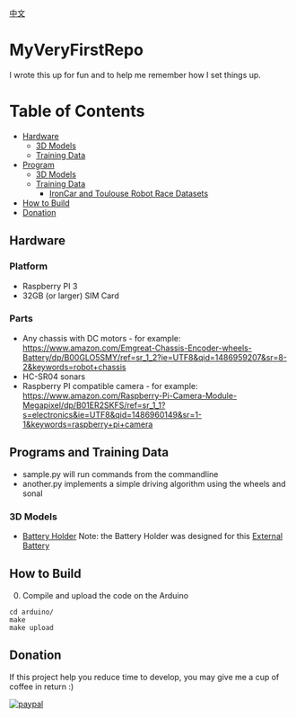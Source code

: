[中文](/README-zh.md)
# MyVeryFirstRepo
I wrote this up for fun and to help me remember how I set things up.

Table of Contents
=================
  * [Hardware](#hardware)
    * [3D Models](#platform)
    * [Training Data](#parts)
  * [Program](#programs-and-training-data)
    * [3D Models](#3d-models)
    * [Training Data](#training-data)
      * [IronCar and Toulouse Robot Race Datasets](#ironcar-and-toulouse-robot-race-datasets)
  * [How to Build](#how-to-build)
  * [Donation](#donation)

## Hardware
### Platform
- Raspberry PI 3
- 32GB (or larger) SIM Card
### Parts
- Any chassis with DC motors - for example: https://www.amazon.com/Emgreat-Chassis-Encoder-wheels-Battery/dp/B00GLO5SMY/ref=sr_1_2?ie=UTF8&qid=1486959207&sr=8-2&keywords=robot+chassis
- HC-SR04 sonars
- Raspberry PI compatible camera - for example: https://www.amazon.com/Raspberry-Pi-Camera-Module-Megapixel/dp/B01ER2SKFS/ref=sr_1_1?s=electronics&ie=UTF8&qid=1486960149&sr=1-1&keywords=raspberry+pi+camera

## Programs and Training Data
- sample.py will run commands from the commandline
- another.py implements a simple driving algorithm using the wheels and sonal

### 3D Models
- [Battery Holder](https://cad.onshape.com/documents/a94876919eca38f49abb5ed6/w/b7e86a4005e4b951f0e3d31a/e/5d33c78dde85b96e033f5c9b)
Note: the Battery Holder was designed for this [External Battery](https://www.amazon.fr/gp/product/B00Y7S4JRQ/ref=oh_aui_detailpage_o00_s01?ie=UTF8&psc=1)


## How to Build

0. Compile and upload the code on the Arduino
```
cd arduino/
make
make upload
```

## Donation
If this project help you reduce time to develop, you may give me a cup of coffee in return :) 

[![paypal](https://www.paypalobjects.com/en_US/i/btn/btn_donateCC_LG.gif)](https://www.paypal.com/cgi-bin/webscr?cmd=_s-xclick&hosted_button_id=X8AJY4QV5WW3J)
